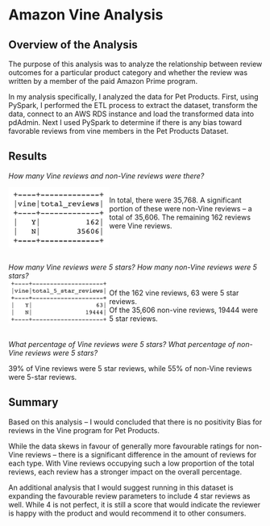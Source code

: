 # Amazon Vine Analysis

## Overview of the Analysis

The purpose of this analysis was to analyze the relationship between review outcomes for a particular product category and whether the review was written by a member of the paid Amazon Prime program. 

In my analysis specifically, I analyzed the data for Pet Products. First, using PySpark, I performed the ETL process to extract the dataset, transform the data, connect to an AWS RDS instance and load the transformed data into pdAdmin. Next I used PySpark to determine if there is any bias toward favorable reviews from vine members in the Pet Products Dataset. 

## Results

_How many Vine reviews and non-Vine reviews were there?_

<img align="left" src="https://github.com/hollyouellette/Amazon_Vine_Analysis/blob/main/analysis/total_reviews.png" width=200>
<br>
 In total, there were 35,768. A significant portion of these were non-Vine reviews – a total of 35,606. The remaining 162 reviews were Vine reviews.
<br><br><br><br>

_How many Vine reviews were 5 stars? How many non-Vine reviews were 5 stars?_
<br>
<img align="left" src="https://github.com/hollyouellette/Amazon_Vine_Analysis/blob/main/analysis/total_5star_reviews.png" width=200>
<br>
Of the 162 vine reviews, 63 were 5 star reviews. <br>
Of the 35,606 non-vine reviews, 19444 were 5 star reviews.
<br><br><br>
_What percentage of Vine reviews were 5 stars? What percentage of non-Vine reviews were 5 stars?_
<br>

39% of Vine reviews were 5 star reviews, while 55% of non-Vine reviews were 5-star reviews.

## Summary

Based on this analysis – I would concluded that there is no positivity Bias for reviews in the Vine program for Pet Products. 

While the data skews in favour of generally more favourable ratings for non-Vine reviews – there is a significant difference in the amount of reviews for each type. With Vine reviews occupying such a low proportion of the total reviews, each review has a stronger impact on the overall percentage. 

An additional analysis that I would suggest running in this dataset is expanding the favourable review parameters to include 4 star reviews as well. While 4 is not perfect, it is still a score that would indicate the reviewer is happy with the product and would recommend it to other consumers. 


